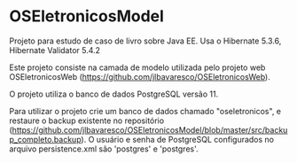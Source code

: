 # OSEletronicosModel
Projeto para estudo de caso de livro sobre Java EE. Usa o Hibernate 5.3.6, Hibernate Validator 5.4.2

Este projeto consiste na camada de modelo utilizada pelo projeto web OSEletronicosWeb (https://github.com/jlbavaresco/OSEletronicosWeb).

O projeto utiliza o banco de dados PostgreSQL versão 11. 

Para utilizar o projeto crie um banco de dados chamado "oseletronicos", e restaure o backup existente no repositório (https://github.com/jlbavaresco/OSEletronicosModel/blob/master/src/backup_completo.backup). O usuário e senha de PostgreSQL configurados no arquivo persistence.xml são 'postgres' e 'postgres'.

